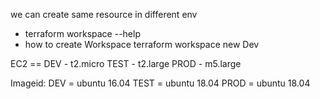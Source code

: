we can create same resource in different env
* terraform workspace --help
* how to create Workspace
 terraform workspace new Dev



 EC2 ==
  DEV   - t2.micro
  TEST  - t2.large
  PROD  - m5.large 

Imageid:
  DEV = ubuntu 16.04
  TEST = ubuntu 18.04 
  PROD = ubuntu 18.04
